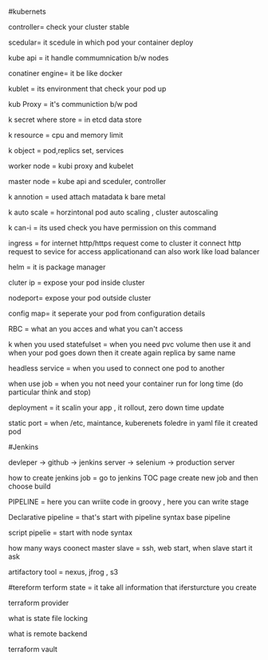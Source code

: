 #kubernets

controller= check your cluster stable

scedular= it scedule in which pod your container deploy

kube api = it handle commumnication b/w nodes

conatiner engine= it be like docker

kublet = its environment that check your pod up

kub Proxy = it's communiction b/w pod

k secret where store = in etcd data store

k resource = cpu and memory limit

k object = pod,replics set, services

worker node = kubi proxy and kubelet

master node = kube api and sceduler, controller

k annotion = used attach matadata
                                                                              k bare metal

k auto scale = horzintonal pod auto scaling , cluster autoscaling

k can-i = its used check you have permission on this command

ingress = for internet http/https request come to cluster it connect http request to sevice for access applicationand can also work like load balancer

helm = it is package manager

cluter ip = expose your pod inside cluster

nodeport= expose your pod outside cluster

config map= it seperate your pod from configuration details

RBC = what an you acces and what you can't access
 
k when you used statefulset = when you need pvc volume then use it and when your pod goes down then it create again replica by same name

headless service = when you used to connect one pod to another

when use job = when you not need your container run for long time (do particular think and stop)

deployment = it scalin your app , it rollout, zero down time update

static port = when /etc, maintance, kuberenets foledre in yaml file it created pod

#Jenkins

devleper -> github -> jenkins server -> selenium -> production server

how to create jenkins job = go to jenkins TOC page create new job and then choose build

PIPELINE = here you can wriite code in groovy , here you can write stage

Declarative pipeline = that's start with pipeline syntax base pipeline

script pipelie = start with node syntax

how many ways coonect master slave = ssh, web start, when slave start it ask

artifactory tool = nexus, jfrog , s3 


#tereform
terform state = it take all information that ifersturcture you create

terraform provider

what is state file locking

what is remote backend

terraform vault 
